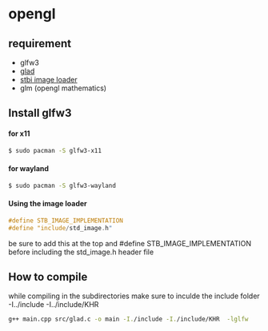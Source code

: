 # opengl

## requirement
- glfw3 
- [glad](https://glad.dav1d.de/)
- [stbi image loader](https://github.com/nothings/stb/blob/master/stb_image.h)
- glm (opengl mathematics)
## Install glfw3
#### for x11
```bash
$ sudo pacman -S glfw3-x11 
```
#### for wayland
```bash
$ sudo pacman -S glfw3-wayland 
```

#### Using the image loader
````c++
#define STB_IMAGE_IMPLEMENTATION
#define "include/std_image.h"
````
 be sure to add this at the top and #define STB_IMAGE_IMPLEMENTATION before including the std_image.h header file 
## How to compile 

while compiling in the subdirectories make sure to inculde the include folder -I../include -I../include/KHR

```bash
g++ main.cpp src/glad.c -o main -I./include -I./include/KHR  -lglfw
```

